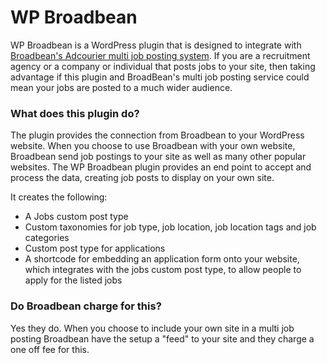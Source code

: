 # WP Broadbean

WP Broadbean is a WordPress plugin that is designed to integrate with [Broadbean's Adcourier multi job posting system](http://www.broadbean.com/multiposting.html). If you are a recruitment agency or a company or individual that posts jobs to your site, then taking advantage if this plugin and BroadBean's multi job posting service could mean your jobs are posted to a much wider audience.

### What does this plugin do?

The plugin provides the connection from Broadbean to your WordPress website. When you choose to use Broadbean with your own website, Broadbean send job postings to your site as well as many other popular websites. The WP Broadbean plugin provides an end point to accept and process the data, creating job posts to display on your own site.

It creates the following:

* A Jobs custom post type
* Custom taxonomies for job type, job location, job location tags and job categories
* Custom post type for applications
* A shortcode for embedding an application form onto your website, which integrates with the jobs custom post type, to allow people to apply for the listed jobs

### Do Broadbean charge for this?

Yes they do. When you choose to include your own site in a multi job posting Broadbean have the setup a "feed" to your site and they charge a one off fee for this.
